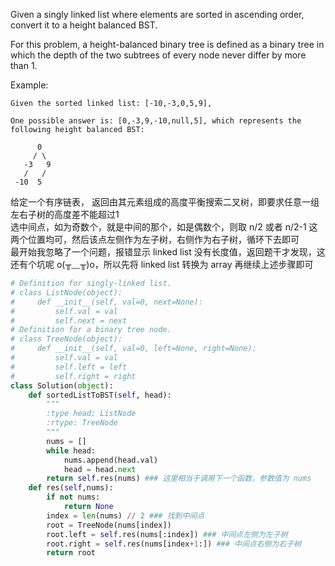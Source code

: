 Given a singly linked list where elements are sorted in ascending order, convert it to a height balanced BST.

For this problem, a height-balanced binary tree is defined as a binary tree in which the depth of the two subtrees of every node never differ by more than 1.

Example:
```
Given the sorted linked list: [-10,-3,0,5,9],

One possible answer is: [0,-3,9,-10,null,5], which represents the following height balanced BST:

      0
     / \
   -3   9
   /   /
 -10  5
```
给定一个有序链表， 返回由其元素组成的高度平衡搜索二叉树，即要求任意一组左右子树的高度差不能超过1  
选中间点，如为奇数个，就是中间的那个，如是偶数个，则取 n/2 或者 n/2-1 这两个位置均可，然后该点左侧作为左子树，右侧作为右子树，循环下去即可  
最开始我忽略了一个问题，报错显示 linked list 没有长度值，返回题干才发现，这还有个坑呢 o(╥﹏╥)o，所以先将 linked list 转换为 array 再继续上述步骤即可
```python
# Definition for singly-linked list.
# class ListNode(object):
#     def __init__(self, val=0, next=None):
#         self.val = val
#         self.next = next
# Definition for a binary tree node.
# class TreeNode(object):
#     def __init__(self, val=0, left=None, right=None):
#         self.val = val
#         self.left = left
#         self.right = right
class Solution(object):
    def sortedListToBST(self, head):
        """
        :type head: ListNode
        :rtype: TreeNode
        """
        nums = []
        while head:
            nums.append(head.val)
            head = head.next
        return self.res(nums) ### 这里相当于调用下一个函数，参数值为 nums
    def res(self,nums):
        if not nums:
            return None
        index = len(nums) // 2 ### 找到中间点
        root = TreeNode(nums[index])
        root.left = self.res(nums[:index]) ### 中间点左侧为左子树
        root.right = self.res(nums[index+1:]) ### 中间点右侧为右子树
        return root
```
